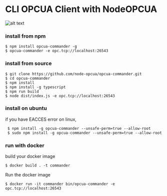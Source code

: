 
# CLI OPCUA Client with NodeOPCUA



![alt text](
https://raw.githubusercontent.com/node-opcua/opcua-commander/master/docs/demo.gif "...")


### install from npm

    $ npm install opcua-commander -g
    $ opcua-commander -e opc.tcp://localhost:26543 
        

### install from source


    $ git clone https://github.com/node-opcua/opcua-commander.git
    $ cd opcua-commander
    $ npm install
    $ npm install -g typescript
    $ npm run build
    $ node dist/index.js -e opc.tcp://localhost:26543 
    
    
### install on ubuntu

if you have EACCES error on linux,

     $ npm install -g opcua-commander --unsafe-perm=true --allow-root
     $ sudo npm install -g opcua-commander --unsafe-perm=true --allow-root


### run with docker

build your docker image

    $ docker build . -t commander
    
Run the docker image

    $ docker run -it commander bin/opcua-commander -e opc.tcp://localhost:26543     
     
